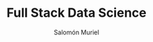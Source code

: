 ---
marp: false
slug: full-stack-data-science
author: Salomón Muriel
title: Full Stack Data Science
pubDatetime: 2022-05-13T08:00:00Z
description: A talk for Polygon Research's podcast, talking about Data Science and Entrepreneurship.
youtube: https://www.youtube.com/watch?v=kgAMyQqc0OQ
pdf: false
---